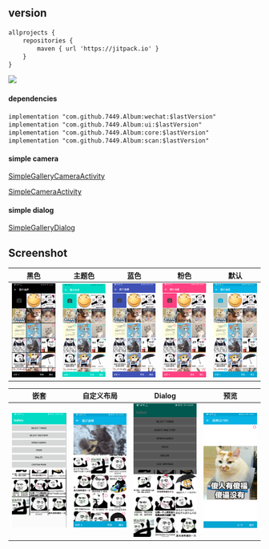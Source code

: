 ## version

	allprojects {
		repositories {
			maven { url 'https://jitpack.io' }
		}
	}
	
[![](https://jitpack.io/v/7449/Album.svg)](https://jitpack.io/#7449/Album)

#### dependencies

    implementation "com.github.7449.Album:wechat:$lastVersion"
    implementation "com.github.7449.Album:ui:$lastVersion"
    implementation "com.github.7449.Album:core:$lastVersion"
    implementation "com.github.7449.Album:scan:$lastVersion"
    
#### simple camera

  [SimpleGalleryCameraActivity](./sample/src/main/java/com/gallery/sample/camera/SimpleGalleryCameraActivity.kt)
  
  [SimpleCameraActivity](./sample/src/main/java/com/gallery/sample/camera/SimpleCameraActivity.kt)

#### simple dialog

  [SimpleGalleryDialog](./sample/src/main/java/com/gallery/sample/dialog/SimpleGalleryDialog.kt)

## Screenshot

| 黑色                                   | 主题色                                | 蓝色                              | 粉色                                  | 默认
| :----:                                | :----:                                |:----:                             | :----:                               | :----: 
| ![](./screenshot/gallery_black.png)   | ![](./screenshot/gallery_app.png)    | ![](./screenshot/gallery_blue.png) | ![](./screenshot/gallery_pink.png)   | ![](./screenshot/gallery_default.png)  

| 嵌套                                        | 自定义布局                                | Dialog                                | 预览                                  
| :----:                                      | :----:                                  |:----:                                 | :----:                               
| ![](./screenshot/gallery_combination.png)   | ![](./screenshot/gallery_banner.png)    | ![](./screenshot/gallery_dialog.png)  | ![](./screenshot/gallery_preview.png)  